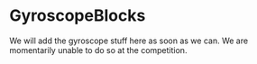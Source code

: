 # GyroscopeBlocks

We will add the gyroscope stuff here as soon as we can. We are momentarily unable to do so at the competition.
